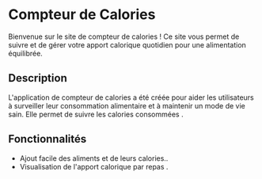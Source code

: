 # Compteur de Calories

Bienvenue sur le site  de compteur de calories ! Ce site  vous permet de suivre et de gérer votre apport calorique quotidien pour une alimentation équilibrée.

## Description

L'application de compteur de calories a été créée pour aider les utilisateurs à surveiller leur consommation alimentaire et à maintenir un mode de vie sain. Elle permet de suivre les calories consommées .

## Fonctionnalités

- Ajout facile des aliments et de leurs calories..
- Visualisation de l'apport calorique par repas .

